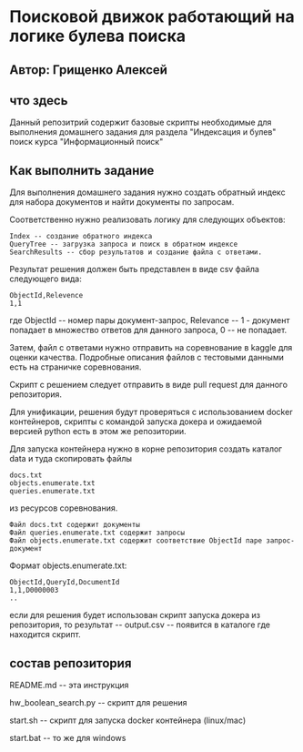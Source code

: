 # Поисковой движок работающий на логике булева поиска

## Автор: Грищенко Алексей

## что здесь
Данный репозитрий содержит базовые скрипты необходимые для выполнения домашнего задания для раздела "Индексация и булев" поиск курса "Информационный поиск"

## Как выполнить задание
Для выполнения домашнего задания нужно создать обратный индекс для набора документов и найти документы по запросам.

Соответственно нужно реализовать логику для следующих объектов:
```
Index -- создание обратного индекса
QueryTree -- загрузка запроса и поиск в обратном индексе
SearchResults -- сбор результатов и создание файла с ответами.
```
Результат решения должен быть представлен в виде csv файла следующего вида:

```
ObjectId,Relevence
1,1
```
где ObjectId -- номер пары документ-запрос, Relevance -- 1 - документ попадает в множество ответов для данного запроса, 0 -- не попадает.

Затем, файл с ответами нужно отправить на соревнование в kaggle для оценки качества.
Подробные описания файлов с тестовыми данными есть на страничке соревнования.

Скрипт с решением следует отправить в виде pull request для данного репозитория.

Для унификации, решения будут проверяться с использованием docker контейнеров, скрипты с командой запуска докера и ожидаемой версией python есть в этом же репозитории.

Для запуска контейнера нужно в корне репозитория создать каталог data и туда скопировать файлы
```
docs.txt
objects.enumerate.txt
queries.enumerate.txt
```
из ресурсов соревнования.
```
Файл docs.txt содержит документы
Файл queries.enumerate.txt содержит запросы
Файл objects.enumerate.txt содержит соответствие ObjectId паре запрос-документ
```
Формат objects.enumerate.txt:

```
ObjectId,QueryId,DocumentId
1,1,D0000003
..
```

если для решения будет использован скрипт запуска докера из репозитория, то результат -- output.csv -- появится в каталоге где находится скрипт.

## состав репозитория

README.md -- эта инструкция

hw_boolean_search.py -- скрипт для решения

start.sh -- скрипт для запуска docker контейнера (linux/mac)

start.bat -- то же для windows
